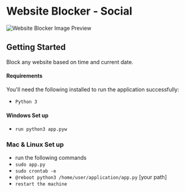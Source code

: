 # Website Blocker - Social


![Website Blocker Image Preview](https://image.freepik.com/free-psd/unicolor-desktop-screen-mockup_157104-636.jpg)

## Getting Started

Block any website based on time and current date.


#### Requirements

You'll need the following installed to run the application successfully:
* `Python 3`


#### Windows Set up

* `run python3 app.pyw `

### Mac & Linux Set up
* run the following commands
* `sudo app.py`
* `sudo crontab -e`
* `@reboot python3 /home/user/application/app.py` [your path]
* `restart the machine`
